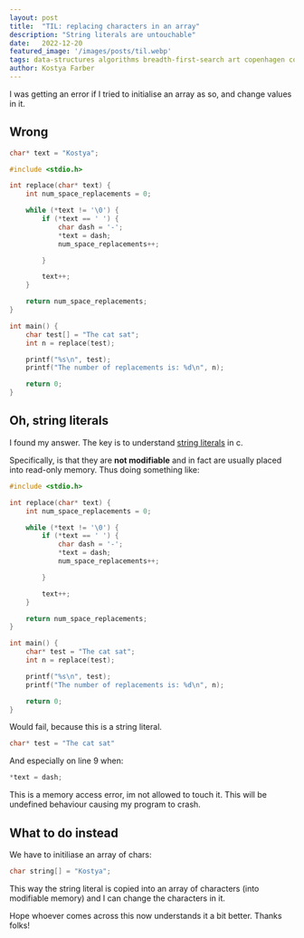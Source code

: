 ```yaml
---
layout:	post
title:	"TIL: replacing characters in an array"
description: "String literals are untouchable" 
date:	2022-12-20
featured_image: '/images/posts/til.webp'
tags: data-structures algorithms breadth-first-search art copenhagen contemporary
author: Kostya Farber
---
```


I was getting an error if I tried to initialise an array as so, and change values in it.

## Wrong
```c
char* text = "Kostya";
```


```c
#include <stdio.h>

int replace(char* text) {
    int num_space_replacements = 0;

    while (*text != '\0') {
        if (*text == ' ') {
            char dash = '-';
            *text = dash;
            num_space_replacements++;

        }

        text++;
    }

    return num_space_replacements;
}

int main() {
    char test[] = "The cat sat";
    int n = replace(test);

    printf("%s\n", test);
    printf("The number of replacements is: %d\n", n);

    return 0;
}
```
## Oh, string literals
I found my answer. The key is to understand [string literals](https://en.cppreference.com/w/c/language/string_literal#:~:text=String%20literals%20are%20not%20modifiable%20(and%20in%20fact%20may%20be%20placed%20in%20read%2Donly%20memory%20such%20as%20.rodata).%20If%20a%20program%20attempts%20to%20modify%20the%20static%20array%20formed%20by%20a%20string%20literal%2C%20the%20behavior%20is%20undefined.) in c. 

Specifically, is that they are **not modifiable** and in fact are usually placed into read-only memory. Thus doing something like:

```c
#include <stdio.h>

int replace(char* text) {
    int num_space_replacements = 0;

    while (*text != '\0') {
        if (*text == ' ') {
            char dash = '-';
            *text = dash;
            num_space_replacements++;

        }

        text++;
    }

    return num_space_replacements;
}

int main() {
    char* test = "The cat sat";
    int n = replace(test);

    printf("%s\n", test);
    printf("The number of replacements is: %d\n", n);

    return 0;
}
```

Would fail, because this is a string literal.

```c
char* test = "The cat sat"
``` 

And especially on line 9 when:

```c
*text = dash;
```

This is a memory access error, im not allowed to touch it. This will be undefined behaviour causing my program to crash.

## What to do instead
We have to initiliase an array of chars:

```c
char string[] = "Kostya";
```

This way the string literal is copied into an array of characters (into modifiable memory) and I can change the characters in it.

Hope whoever comes across this now understands it a bit better. Thanks folks!